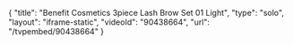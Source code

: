 {
    "title": "Benefit Cosmetics 3piece Lash   Brow Set  01 Light",
    "type": "solo",
    "layout": "iframe-static",
    "videoId": "90438664",
    "url": "\/tvpembed\/90438664"
}